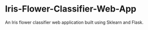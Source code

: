 # Iris-Flower-Classifier-Web-App
An Iris flower classifier web application built using Sklearn and Flask.
